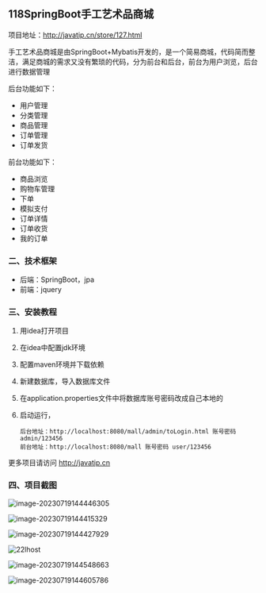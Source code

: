 ## 118SpringBoot手工艺术品商城

项目地址：http://javatip.cn/store/127.html

手工艺术品商城是由SpringBoot+Mybatis开发的，是一个简易商城，代码简而整洁，满足商城的需求又没有繁琐的代码，分为前台和后台，前台为用户浏览，后台进行数据管理

后台功能如下：

- 用户管理
- 分类管理
- 商品管理
- 订单管理
- 订单发货

前台功能如下：

- 商品浏览
- 购物车管理
- 下单
- 模拟支付
- 订单详情
- 订单收货
- 我的订单

### 二、技术框架

- 后端：SpringBoot，jpa
- 前端：jquery

### 三、安装教程

1. 用idea打开项目

2. 在idea中配置jdk环境

3. 配置maven环境并下载依赖

4. 新建数据库，导入数据库文件

5. 在application.properties文件中将数据库账号密码改成自己本地的

6. 启动运行，

    ```
    后台地址：http://localhost:8080/mall/admin/toLogin.html 账号密码 admin/123456
    前台地址：http://localhost:8080/mall 账号密码 user/123456
    ```


更多项目请访问 http://javatip.cn

### 四、项目截图

![image-20230719144446305](http://image.javatip.cn/bysj/20230719144446.png)

![image-20230719144415329](http://image.javatip.cn/bysj/20230719144415.png)

![image-20230719144427929](http://image.javatip.cn/bysj/20230719144428.png)

![22lhost](http://image.javatip.cn/bysj/20230719144526.png)

![image-20230719144548663](http://image.javatip.cn/bysj/20230719144548.png)

![image-20230719144605786](http://image.javatip.cn/bysj/20230719144605.png)
